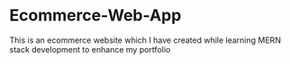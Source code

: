 # Ecommerce-Web-App
This is an ecommerce website which I have created while learning MERN stack development to enhance my portfolio
